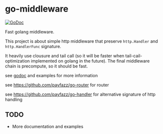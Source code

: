 # go-middleware

[![GoDoc](https://godoc.org/github.com/payfazz/go-middleware?status.svg)][godoc]

Fast golang middleware.

This project is about simple http middleware that preserve `http.Handler` and `http.HandlerFunc` signature.

It heavily use clousure and tail call (so it will be faster when tail-cail-optimization implemented on golang in the future). The final middleware chain is precompute, so it should be fast.

see [godoc][godoc] and examples for more information

see https://github.com/payfazz/go-router for router

see https://github.com/payfazz/go-handler for alternative signature of http handling

## TODO

* More documentation and examples

[godoc]: https://godoc.org/github.com/payfazz/go-middleware
